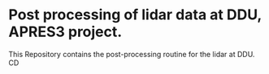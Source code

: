 # Post processing of lidar data at DDU, APRES3 project.

This Repository contains the post-processing routine for the lidar at DDU.
CD
